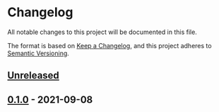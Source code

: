 # Changelog

All notable changes to this project will be documented in this file.

The format is based on [Keep a Changelog](https://keepachangelog.com/en/1.0.0/),
and this project adheres to [Semantic Versioning](https://semver.org/spec/v2.0.0.html).

## [Unreleased]

## [0.1.0] - 2021-09-08

[Unreleased]: https://github.com/giantswarm/starboard-app/compare/v0.1.0...HEAD
[0.1.0]: https://github.com/giantswarm/starboard-app/releases/tag/v0.1.0
